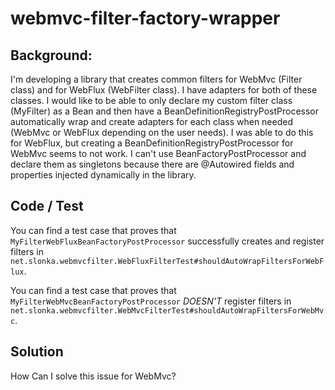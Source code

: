 # webmvc-filter-factory-wrapper

## Background:

I'm developing a library that creates common filters for WebMvc (Filter class) and for WebFlux (WebFilter class).
I have adapters for both of these classes.
I would like to be able to only declare my custom filter class (MyFilter) as a Bean and then have a BeanDefinitionRegistryPostProcessor automatically wrap and create adapters for each class when needed (WebMvc or WebFlux depending on the user needs).
I was able to do this for WebFlux, but creating a BeanDefinitionRegistryPostProcessor for WebMvc seems to not work.
I can't use BeanFactoryPostProcessor and declare them as singletons because there are @Autowired fields and properties injected dynamically in the library.

## Code / Test

You can find a test case that proves that `MyFilterWebFluxBeanFactoryPostProcessor` successfully creates and register filters in `net.slonka.webmvcfilter.WebFluxFilterTest#shouldAutoWrapFiltersForWebFlux`. 

You can find a test case that proves that `MyFilterWebMvcBeanFactoryPostProcessor` *DOESN'T* register filters in `net.slonka.webmvcfilter.WebMvcFilterTest#shouldAutoWrapFiltersForWebMvc`.

## Solution

How Can I solve this issue for WebMvc?
